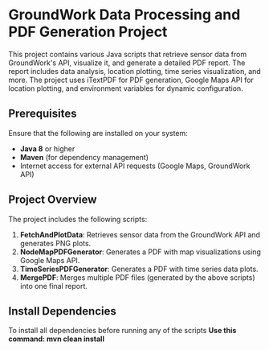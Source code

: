 # GroundWork Data Processing and PDF Generation Project

This project contains various Java scripts that retrieve sensor data from GroundWork's API, visualize it, and generate a detailed PDF report. The report includes data analysis, location plotting, time series visualization, and more. The project uses iTextPDF for PDF generation, Google Maps API for location plotting, and environment variables for dynamic configuration.

## Prerequisites

Ensure that the following are installed on your system:

- **Java 8** or higher
- **Maven** (for dependency management)
- Internet access for external API requests (Google Maps, GroundWork API)

## Project Overview

The project includes the following scripts:

1. **FetchAndPlotData**: Retrieves sensor data from the GroundWork API and generates PNG plots.
2. **NodeMapPDFGenerator**: Generates a PDF with map visualizations using Google Maps API.
3. **TimeSeriesPDFGenerator**: Generates a PDF with time series data plots.
4. **MergePDF**: Merges multiple PDF files (generated by the above scripts) into one final report.


## Install Dependencies

To install all dependencies before running any of the scripts 
**Use this command: mvn clean install**
